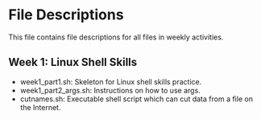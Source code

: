 # File Descriptions
This file contains file descriptions for all files in weekly activities.
## Week 1: Linux Shell Skills
   * week1_part1.sh: Skeleton for Linux shell skills practice.
   * week1_part2_args.sh: Instructions on how to use args.
   * cutnames.sh: Executable shell script which can cut data from a file on the Internet.